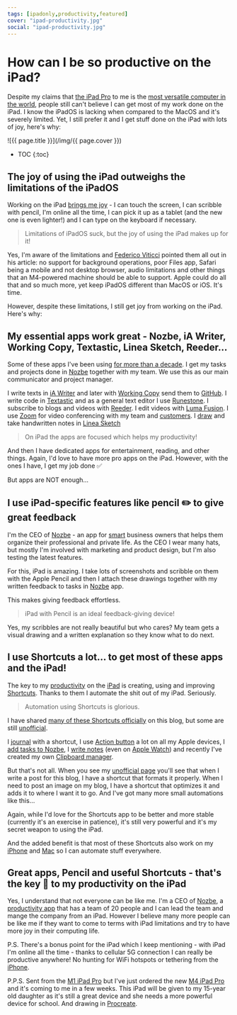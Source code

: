 ```yaml
---
tags: [ipadonly,productivity,featured]
cover: "ipad-productivity.jpg"
social: "ipad-productivity.jpg"
---
```


# How can I be so productive on the iPad?

Despite my claims that [the iPad Pro](/ipad13pro) to me is the [most versatile computer in the world](/ipadv), people still can't believe I can get most of my work done on the iPad. I know the iPadOS is lacking when compared to the MacOS and it's severely limited. Yet, I still prefer it and I get stuff done on the iPad with lots of joy, here's why:

<!--More-->

![{{ page.title }}](/img/{{ page.cover }})

* TOC
{:toc}

## The joy of using the iPad outweighs the limitations of the iPadOS

Working on the iPad [brings me joy](/ipadv) - I can touch the screen, I can scribble with pencil, I'm online all the time, I can pick it up as a tablet (and the new one is even lighter!) and I can type on the keyboard if necessary.

> Limitations of iPadOS suck, but the joy of using the iPad makes up for it!

Yes, I'm aware of the limitations and [Federico Viticci](https://www.macstories.net/stories/not-an-ipad-pro-review/) pointed them all out in his article: no support for background operations, poor Files app, Safari being a mobile and not desktop browser, audio limitations and other things that an M4-powered machine should be able to support. Apple could do all that and so much more, yet keep iPadOS different than MacOS or iOS. It's time.

However, despite these limitations, I still get joy from working on the iPad. Here's why:

## My essential apps work great - Nozbe, iA Writer, Working Copy, Textastic, Linea Sketch, Reeder…

Some of these apps I've been using [for more than a decade](/apps10). I get my tasks and projects done in [Nozbe][n] together with my team. We use this as our main communicator and project manager.

I write texts in [iA Writer][i] and later with [Working Copy][w] send them to [GitHub](https://github.com/Nozbe/Michael.team/). I write code in [Textastic][t] and as a general text editor I use [Runestone][r]. I subscribe to blogs and videos with [Reeder][r]. I edit videos with [Luma Fusion][l]. I use [Zoom][z] for video conferencing with my team and [customers](/sarah). I [draw](/draw) and take handwritten notes in [Linea Sketch][s]

> On iPad the apps are focused which helps my productivity!

And then I have dedicated apps for entertainment, reading, and other things. Again, I'd love to have more pro apps on the iPad. However, with the ones I have, I get my job done ✅ 

But apps are NOT enough…

## I use iPad-specific features like pencil ✏️ to give great feedback

I'm the CEO of [Nozbe][n] - an app for [smart](/smart) business owners that helps them organize their professional and private life. As the CEO I wear many hats, but mostly I'm involved with marketing and product design, but I'm also testing the latest features.

For this, iPad is amazing. I take lots of screenshots and scribble on them with the Apple Pencil and then I attach these drawings together with my written feedback to tasks in [Nozbe][n] app.

This makes giving feedback effortless.

> iPad with Pencil is an ideal feedback-giving device!

Yes, my scribbles are not really beautiful but who cares? My team gets a visual drawing and a written explanation so they know what to do next.

## I use Shortcuts a lot… to get most of these apps and the iPad!

The key to my [productivity](/productivity) on the [iPad](/ipadonly) is creating, using and improving [Shortcuts](/shortcuts). Thanks to them I automate the shit out of my iPad. Seriously. 

> Automation using Shortcuts is glorious.

I have shared [many of these Shortcuts officially](/shortcuts) on this blog, but some are still [unofficial](/cuts).

I [journal](/journal) with a shortcut, I use [Action button](/action) a lot on all my Apple devices, I [add tasks to Nozbe](/nozbe-add), I [write notes](/watchnotes) (even on [Apple Watch](/applewatch)) and recently I've created my own [Clipboard manager](/clipboard).

But that's not all. When you see my [unofficial page](/cuts) you'll see that when I write a post for this blog, I have a shortcut that formats it properly. When I need to post an image on my blog, I have a shortcut that optimizes it and adds it to where I want it to go. And I've got many more small automations like this…

Again, while I'd love for the Shortcuts app to be better and more stable (currently it's an exercise in patience), it's still very powerful and it's my secret weapon to using the iPad.

And the added benefit is that most of these Shortcuts also work on my [iPhone](/iphone) and [Mac](/computers) so I can automate stuff everywhere.

## Great apps, Pencil and useful Shortcuts - that's the key 🔑 to my productivity on the iPad

Yes, I understand that not everyone can be like me. I'm a CEO of [Nozbe][n], a [productivity app](/nozbe) that has a team of 20 people and I can lead the team and mange the company from an iPad. However I believe many more people can be like me if they want to come to terms with iPad limitations and try to have more joy in their computing life.

P.S. There's a bonus point for the iPad which I keep mentioning - with iPad I'm online all the time - thanks to cellular 5G connection I can really be productive anywhere! No hunting for WiFi hotspots or tethering from the [iPhone](/iphone).

P.P.S. Sent from the [M1 iPad Pro](/ipad13) but I've just ordered the new [M4 iPad Pro](/ipad24pro) and it's coming to me in a few weeks. This iPad will be given to my 15-year old daughter as it's still a great device and she needs a more powerful device for school. And drawing in [Procreate](https://procreate.com).

[p]: https://procreate.com
[l]: https://luma-touch.com/luma-fusion-for-ios/
[r]: https://www.reederapp.com
[ru]: https://runestone.app
[w]: https://workingcopyapp.com
[i]: https://ia.net
[t]: https://www.textasticapp.com
[z]: https://zoom.us
[s]: https://linea-app.com

[n]: https://michael.gratis/nozbe
[np]: https://michael.gratis/nozbepersonal